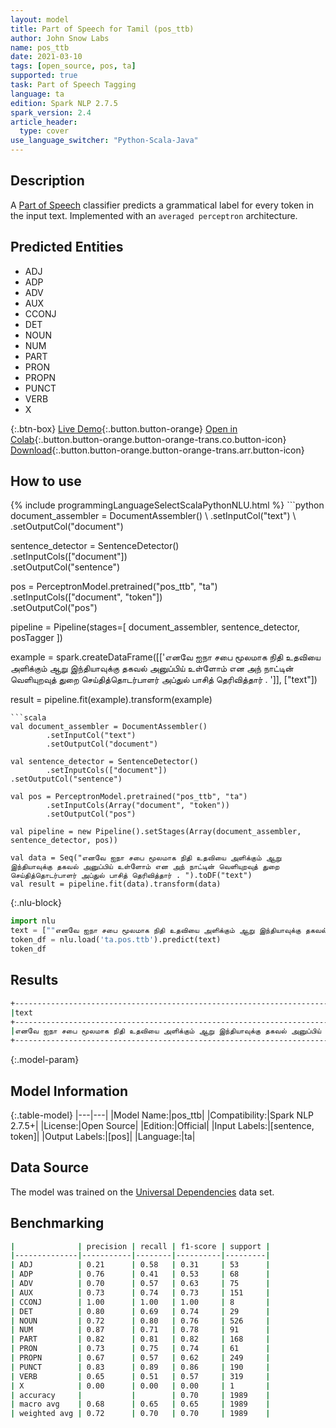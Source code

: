 ```yaml
---
layout: model
title: Part of Speech for Tamil (pos_ttb)
author: John Snow Labs
name: pos_ttb
date: 2021-03-10
tags: [open_source, pos, ta]
supported: true
task: Part of Speech Tagging
language: ta
edition: Spark NLP 2.7.5
spark_version: 2.4
article_header:
  type: cover
use_language_switcher: "Python-Scala-Java"
---
```


## Description

A [Part of Speech](https://en.wikipedia.org/wiki/Part_of_speech) classifier predicts a grammatical label for every token in the input text. Implemented with an `averaged perceptron` architecture.

## Predicted Entities

- ADJ
- ADP
- ADV
- AUX
- CCONJ
- DET
- NOUN
- NUM
- PART
- PRON
- PROPN
- PUNCT
- VERB
- X

{:.btn-box}
[Live Demo](https://demo.johnsnowlabs.com/public/GRAMMAR_EN/){:.button.button-orange}
[Open in Colab](https://colab.research.google.com/github/JohnSnowLabs/spark-nlp-workshop/blob/master/tutorials/streamlit_notebooks/GRAMMAR_EN.ipynb){:.button.button-orange.button-orange-trans.co.button-icon}
[Download](https://s3.amazonaws.com/auxdata.johnsnowlabs.com/public/models/pos_ttb_ta_2.7.5_2.4_1615399578187.zip){:.button.button-orange.button-orange-trans.arr.button-icon}

## How to use



<div class="tabs-box" markdown="1">
{% include programmingLanguageSelectScalaPythonNLU.html %}
```python
document_assembler = DocumentAssembler() \
  .setInputCol("text") \
  .setOutputCol("document")

sentence_detector = SentenceDetector() \
  .setInputCols(["document"]) \
  .setOutputCol("sentence")

pos = PerceptronModel.pretrained("pos_ttb", "ta") \
  .setInputCols(["document", "token"]) \
  .setOutputCol("pos")

pipeline = Pipeline(stages=[
  document_assembler,
  sentence_detector,
  posTagger
])

example = spark.createDataFrame([['எனவே ஐநா சபை மூலமாக நிதி உதவியை அளிக்கும் ஆறு இந்தியாவுக்கு தகவல் அனுப்பிய் உள்ளோம் என அந் நாட்டின் வெளியுறவுத் துறை செய்தித்தொடர்பாளர் அப்துல் பாசித் தெரிவித்தார் . ']], ["text"])

result = pipeline.fit(example).transform(example)
```
```scala
val document_assembler = DocumentAssembler()
        .setInputCol("text")
        .setOutputCol("document")

val sentence_detector = SentenceDetector()
        .setInputCols(["document"])
.setOutputCol("sentence")

val pos = PerceptronModel.pretrained("pos_ttb", "ta")
        .setInputCols(Array("document", "token"))
        .setOutputCol("pos")

val pipeline = new Pipeline().setStages(Array(document_assembler, sentence_detector, pos))

val data = Seq("எனவே ஐநா சபை மூலமாக நிதி உதவியை அளிக்கும் ஆறு இந்தியாவுக்கு தகவல் அனுப்பிய் உள்ளோம் என அந் நாட்டின் வெளியுறவுத் துறை செய்தித்தொடர்பாளர் அப்துல் பாசித் தெரிவித்தார் . ").toDF("text")
val result = pipeline.fit(data).transform(data)
```

{:.nlu-block}
```python
import nlu
text = [""எனவே ஐநா சபை மூலமாக நிதி உதவியை அளிக்கும் ஆறு இந்தியாவுக்கு தகவல் அனுப்பிய் உள்ளோம் என அந் நாட்டின் வெளியுறவுத் துறை செய்தித்தொடர்பாளர் அப்துல் பாசித் தெரிவித்தார் . ""]
token_df = nlu.load('ta.pos.ttb').predict(text)
token_df
```
</div>

## Results

```bash
+---------------------------------------------------------------------------------------------------------------------------------------------------------------------+------------------------------------------------------------------------------------------------------------------------------------+
|text                                                                                                                                                                 |result                                                                                                                              |
+---------------------------------------------------------------------------------------------------------------------------------------------------------------------+------------------------------------------------------------------------------------------------------------------------------------+
|எனவே ஐநா சபை மூலமாக நிதி உதவியை அளிக்கும் ஆறு இந்தியாவுக்கு தகவல் அனுப்பிய் உள்ளோம் என அந் நாட்டின் வெளியுறவுத் துறை செய்தித்தொடர்பாளர் அப்துல் பாசித் தெரிவித்தார் .|[ADV, PROPN, NOUN, ADP, NOUN, NOUN, ADJ, PART, PROPN, NOUN, VERB, AUX, PART, DET, NOUN, NOUN, NOUN, NOUN, PROPN, PROPN, VERB, PUNCT]|
+---------------------------------------------------------------------------------------------------------------------------------------------------------------------+------------------------------------------------------------------------------------------------------------------------------------+
```

{:.model-param}
## Model Information

{:.table-model}
|---|---|
|Model Name:|pos_ttb|
|Compatibility:|Spark NLP 2.7.5+|
|License:|Open Source|
|Edition:|Official|
|Input Labels:|[sentence, token]|
|Output Labels:|[pos]|
|Language:|ta|

## Data Source

The model was trained on the [Universal Dependencies](https://www.universaldependencies.org) data set.

## Benchmarking

```bash
|              | precision | recall | f1-score | support |
|--------------|-----------|--------|----------|---------|
| ADJ          | 0.21      | 0.58   | 0.31     | 53      |
| ADP          | 0.76      | 0.41   | 0.53     | 68      |
| ADV          | 0.70      | 0.57   | 0.63     | 75      |
| AUX          | 0.73      | 0.74   | 0.73     | 151     |
| CCONJ        | 1.00      | 1.00   | 1.00     | 8       |
| DET          | 0.80      | 0.69   | 0.74     | 29      |
| NOUN         | 0.72      | 0.80   | 0.76     | 526     |
| NUM          | 0.87      | 0.71   | 0.78     | 91      |
| PART         | 0.82      | 0.81   | 0.82     | 168     |
| PRON         | 0.73      | 0.75   | 0.74     | 61      |
| PROPN        | 0.67      | 0.57   | 0.62     | 249     |
| PUNCT        | 0.83      | 0.89   | 0.86     | 190     |
| VERB         | 0.65      | 0.51   | 0.57     | 319     |
| X            | 0.00      | 0.00   | 0.00     | 1       |
| accuracy     |           |        | 0.70     | 1989    |
| macro avg    | 0.68      | 0.65   | 0.65     | 1989    |
| weighted avg | 0.72      | 0.70   | 0.70     | 1989    |
```
